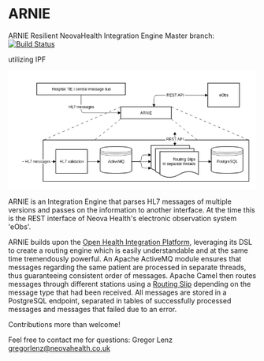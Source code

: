 # ARNIE

ARNIE Resilient NeovaHealth Integration Engine 
Master branch: [![Build Status](https://travis-ci.org/NeovaHealth/ARNIE.svg?branch=master)](https://travis-ci.org/NeovaHealth/ARNIE)

utilizing IPF 

![alt tag](https://github.com/NeovaHealth/ARNIE/blob/master/ARNIE%20overview.png)

ARNIE is an Integration Engine that parses HL7 messages of multiple versions and passes on the information to another interface. 
At the time this is the REST interface of Neova Health's electronic observation system 'eObs'.

ARNIE builds upon the [Open Health Integration Platform](https://github.com/oehf/ipf), leveraging its DSL to create a routing engine which is easily understandable and at the same time tremendously powerful.
An Apache ActiveMQ module ensures that messages regarding the same patient are processed in separate threads, thus guaranteeing consistent order of messages.
Apache Camel then routes messages through different stations using a [Routing Slip](http://www.enterpriseintegrationpatterns.com/patterns/messaging/RoutingTable.html) depending on the message type that had been received.
All messages are stored in a PostgreSQL endpoint, separated in tables of successfully processed messages and messages that failed due to an error.

Contributions more than welcome!

Feel free to contact me for questions:
Gregor Lenz <gregorlenz@neovahealth.co.uk>